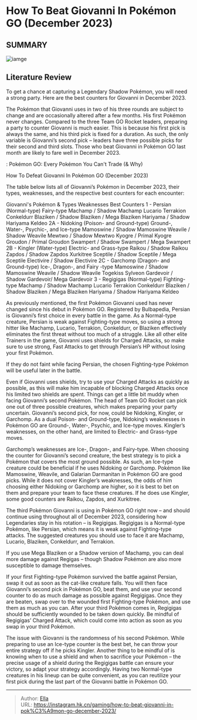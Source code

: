 # How To Beat Giovanni In Pokémon GO (December 2023)


## SUMMARY 

![iamge](https://static1.srcdn.com/wordpress/wp-content/uploads/2023/11/how-to-beat-giovanni-in-pok-mon-go-december-2023.jpg)

## Literature Review

To get a chance at capturing a Legendary Shadow Pokémon, you will need a strong party. Here are the best counters for Giovanni in December 2023.





The Pokémon that Giovanni uses in two of his three rounds are subject to change and are occasionally altered after a few months. His first Pokémon never changes. Compared to the three Team GO Rocket leaders, preparing a party to counter Giovanni is much easier. This is because his first pick is always the same, and his third pick is fixed for a duration. As such, the only variable is Giovanni’s second pick – leaders have three possible picks for their second and third slots. Those who beat Giovanni in Pokémon GO last month are likely to fare well in December 2023.




 : Pokémon GO: Every Pokémon You Can&#39;t Trade (&amp; Why)


 How To Defeat Giovanni In Pokémon GO (December 2023) 
         

The table below lists all of Giovanni’s Pokémon in December 2023, their types, weaknesses, and the respective best counters for each encounter:

 Giovanni&#39;s Pokémon &amp; Types  Weaknesses  Best Counters   1 - Persian (Normal-type)  Fairy-type    Machamp / Shadow Machamp   Lucario   Terrakion   Conkeldurr   Blaziken / Shadow Blaziken / Mega Blaziken   Hariyama / Shadow Hariyama   Keldeo      2A - Nidoking (Poison- and Ground-type)  Ground-, Water-, Psychic-, and Ice-type    Mamoswine / Shadow Mamoswine   Weavile / Shadow Weavile   Mewtwo / Shadow Mewtwo   Kyogre / Primal Kyogre   Groudon / Primal Groudon   Swampert / Shadow Swampert / Mega Swampert      2B - Kingler (Water-type)  Electric- and Grass-type    Raikou / Shadow Raikou   Zapdos / Shadow Zapdos   Xurkitree   Sceptile / Shadow Sceptile / Mega Sceptile   Electivire / Shadow Electivire      2C - Garchomp (Dragon- and Ground-type)  Ice-, Dragon-, and Fairy -type    Mamoswine / Shadow Mamoswine   Weavile / Shadow Weavile   Togekiss   Sylveon   Gardevoir / Shadow Gardevoir/ Mega Gardevoir      3 - Regigigas (Normal-type)  Fighting-type    Machamp / Shadow Machamp   Lucario   Terrakion   Conkeldurr   Blaziken / Shadow Blaziken / Mega Blaziken   Hariyama / Shadow Hariyama   Keldeo      



As previously mentioned, the first Pokémon Giovanni used has never changed since his debut in Pokémon GO. Registered by Bulbapedia, Persian is Giovanni’s first choice in every battle in the game. As a Normal-type creature, Persian is weak against Fighting-type moves, so using a strong hitter like Machamp, Lucario, Terrakion, Conkeldurr, or Blaziken effectively eliminates the first threat without too much of a struggle. Like all other elite Trainers in the game, Giovanni uses shields for Charged Attacks, so make sure to use strong, Fast Attacks to get through Persian’s HP without losing your first Pokémon.






If they do not faint while facing Persian, the chosen Fighting-type Pokémon will be useful later in the battle.




Even if Giovanni uses shields, try to use your Charged Attacks as quickly as possible, as this will make him incapable of blocking Charged Attacks once his limited two shields are spent. Things can get a little bit muddy when facing Giovanni’s second Pokémon. The head of Team GO Rocket can pick one out of three possible creatures, which makes preparing your party uncertain. Giovanni’s second pick, for now, could be Nidoking, Kingler, or Garchomp. As a dual Poison- and Ground-type, Nidoking’s weaknesses in Pokémon GO are Ground-, Water-, Psychic, and Ice-type moves. Kingler’s weaknesses, on the other hand, are limited to Electric- and Grass-type moves.

Garchomp’s weaknesses are Ice-, Dragon-, and Fairy-type. When choosing the counter for Giovanni’s second creature, the best strategy is to pick a Pokémon that covers the most ground possible. As such, an Ice-type creature could be beneficial if he uses Nidoking or Garchomp. Pokémon like Mamoswine, Weavile, and Galarian Darmanitan in Pokémon GO are good picks. While it does not cover Kingler’s weaknesses, the odds of him choosing either Nidoking or Garchomp are higher, so it is best to bet on them and prepare your team to face these creatures. If he does use Kingler, some good counters are Raikou, Zapdos, and Xurkitree.




The third Pokémon Giovanni is using in Pokémon GO right now – and should continue using throughout all of December 2023, considering how Legendaries stay in his rotation – is Regigigas. Regigigas is a Normal-type Pokémon, like Persian, which means it is weak against Fighting-type attacks. The suggested creatures you should use to face it are Machamp, Lucario, Blaziken, Conkeldurr, and Terrakion.



If you use Mega Blaziken or a Shadow version of Machamp, you can deal more damage against Regigas – though Shadow Pokémon are also more susceptible to damage themselves.




If your first Fighting-type Pokémon survived the battle against Persian, swap it out as soon as the cat-like creature falls. You will then face Giovanni’s second pick in Pokémon GO, beat them, and use your second counter to do as much damage as possible against Regigigas. Once they are beaten, swap over to the wounded first Fighting-type Pokémon, and use them as much as you can. After your third Pokémon comes in, Regigigas should be sufficiently wounded to be taken down quickly. Be mindful of Regigigas’ Charged Attack, which could come into action as soon as you swap in your third Pokémon.




The issue with Giovanni is the randomness of his second Pokémon. While preparing to use an Ice-type counter is the best bet, he can throw your entire strategy off if he picks Kingler. Another thing to be mindful of is knowing when to use a shield and when to sacrifice your Pokémon – the precise usage of a shield during the Regigigas battle can ensure your victory, so adapt your strategy accordingly. Having two Normal-type creatures in his lineup can be quite convenient, as you can reutilize your first pick during the last part of the Giovanni battle in Pokémon GO.



---

> Author: [Ella](https://instagram.hk.cn/)  
> URL: https://instagram.hk.cn/gaming/how-to-beat-giovanni-in-pok%C3%A9mon-go-december-2023/  

